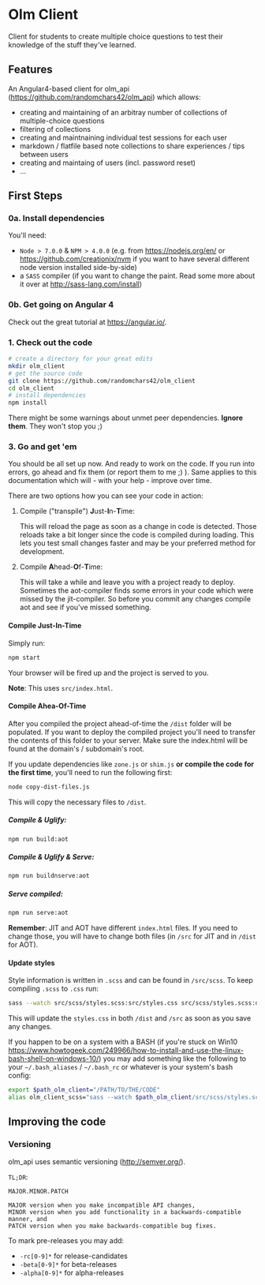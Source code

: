 # Olm Client 

Client for students to create multiple choice questions to test their knowledge of the stuff they've learned.

## Features

An Angular4-based client for olm_api (<https://github.com/randomchars42/olm_api>) which allows:

* creating and maintaining of an arbitray number of collections of  multiple-choice questions
* filtering of collections
* creating and maintnaining individual test sessions for each user
* markdown / flatfile based note collections to share experiences / tips between users
* creating and maintaing of users (incl. password reset)
* ...

## First Steps

### 0a. Install dependencies

You'll need:

* `Node > 7.0.0` & `NPM > 4.0.0` (e.g. from <https://nodejs.org/en/> or <https://github.com/creationix/nvm> if you want to have several different node version installed side-by-side)
* a `SASS` compiler (if you want to change the paint. Read some more about it over at <http://sass-lang.com/install>)

### 0b. Get going on Angular 4

Check out the great tutorial at <https://angular.io/>.

### 1. Check out the code

```bash
# create a directory for your great edits
mkdir olm_client
# get the source code
git clone https://github.com/randomchars42/olm_client
cd olm_client
# install dependencies
npm install
```

There might be some warnings about unmet peer dependencies. **Ignore them**. They won't stop you ;) 

### 3. Go and get 'em

You should be all set up now. And ready to work on the code. If you run into errors, go ahead and fix them (or report them to me ;) ). Same applies to this documentation which will - with your help - improve over time.

There are two options how you can see your code in action:

1.  Compile ("transpile") **J**ust-**I**n-**T**ime:

    This will reload the page as soon as a change in code is detected. Those reloads take a bit longer since the code is compiled during loading. This lets you test small changes faster and may be your preferred method for development.

2.  Compile **A**head-**O**f-**T**ime:

    This will take a while and leave you with a project ready to deploy. Sometimes the aot-compiler finds some errors in your code which were missed by the jit-compiler. So before you commit any changes compile aot and see if you've missed something.

#### Compile Just-In-Time

Simply run:

```bash
npm start
```

Your browser will be fired up and the project is served to you.

**Note**: This uses `src/index.html`.

#### Compile Ahea-Of-Time

After you compiled the project ahead-of-time the `/dist` folder will be populated. If you want to deploy the compiled project you'll need to transfer the contents of this folder to your server. Make sure the index.html will be found at the domain's / subdomain's root.

If you update dependencies like `zone.js` or `shim.js` **or compile the code for the first time**, you'll need to run the following first:

```bash
node copy-dist-files.js
```

This will copy the necessary files to `/dist`.

##### Compile & Uglify:

```bash
npm run build:aot
```

##### Compile & Uglify & Serve:

```bash
npm run buildnserve:aot
```

##### Serve compiled:

```bash
npm run serve:aot
```

**Remember**: JIT and AOT have different `index.html` files. If you need to change those, you will have to change both files (in `/src` for JIT and in `/dist` for AOT).

#### Update styles

Style information is written in `.scss` and can be found in `/src/scss`. To keep compiling `.scss` to `.css` run:

```bash
sass --watch src/scss/styles.scss:src/styles.css src/scss/styles.scss:dist/styles.css"
```

This will update the `styles.css` in both `/dist` and `/src` as soon as you save any changes.

If you happen to be on a system with a BASH (if you're stuck on Win10 <https://www.howtogeek.com/249966/how-to-install-and-use-the-linux-bash-shell-on-windows-10/>) you may add something like the following to your `~/.bash_aliases` / `~/.bash_rc` or whatever is your system's bash config:

```bash
export $path_olm_client="/PATH/TO/THE/CODE"
alias olm_client_scss="sass --watch $path_olm_client/src/scss/styles.scss:$path_olm_client/src/styles.css $path_olm_client/src/scss/styles.scss:$path_olm_client/dist/styles.css"
```

## Improving the code

### Versioning

olm_api uses semantic versioning (<http://semver.org/>).

`TL;DR`:

```
MAJOR.MINOR.PATCH

MAJOR version when you make incompatible API changes,
MINOR version when you add functionality in a backwards-compatible manner, and
PATCH version when you make backwards-compatible bug fixes.
```

To mark pre-releases you may add:

* `-rc[0-9]*` for release-candidates
* `-beta[0-9]*` for beta-releases
* `-alpha[0-9]*` for alpha-releases

